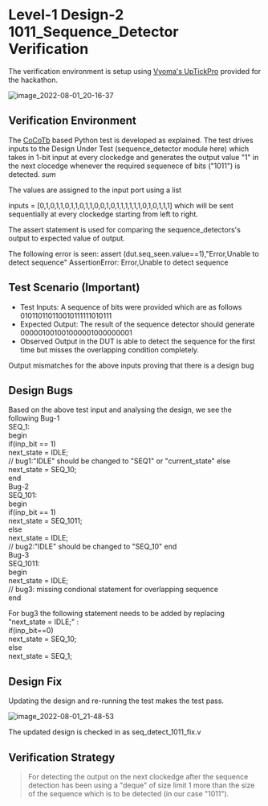 # Level-1 Design-2 1011_Sequence_Detector Verification

The verification environment is setup using [Vyoma's UpTickPro](https://vyomasystems.com) provided for the hackathon.

![image_2022-08-01_20-16-37](https://user-images.githubusercontent.com/72139504/182178778-2d4819d2-02c0-4b99-88fa-2646c8588f0b.png)

## Verification Environment

The [CoCoTb](https://www.cocotb.org/) based Python test is developed as explained. The test drives inputs to the Design Under Test (sequence_detector module here) which takes in 1-bit input at every clockedge and generates the output value "1" in the next clocedge whenever the required sequenece of bits ("1011") is detected. *sum*

The values are assigned to the input port using a list

inputs = [0,1,0,1,1,0,1,1,0,1,1,0,0,1,0,1,1,1,1,1,1,0,1,0,1,1,1]
which will be sent sequentially at every clockedge starting from left to right.

The assert statement is used for comparing the sequence_detectors's output to expected value of output.

The following error is seen:
assert (dut.seq_seen.value==1),"Error,Unable to detect sequence"
                     AssertionError: Error,Unable to detect sequence
## Test Scenario (Important)
- Test Inputs: A sequence of bits were provided which are as follows   010110110110010111111010111
- Expected Output: The result of the sequence detector should generate 000001001001000001000000001
- Observed Output in the DUT is able to detect the sequence for the first time but misses the overlapping condition completely.

Output mismatches for the above inputs proving that there is a design bug

## Design Bugs
Based on the above test input and analysing the design, we see the following
Bug-1<br />
SEQ_1:<br />
      begin<br />
        if(inp_bit == 1)<br />
          next_state = IDLE;<br />                     // bug1:"IDLE" should be changed to "SEQ1" or "current_state"
        else<br />
          next_state = SEQ_10;<br />
      end<br />
Bug-2<br />
SEQ_101:<br />
      begin<br />
        if(inp_bit == 1)<br />
          next_state = SEQ_1011;<br />
        else<br />
          next_state = IDLE;<br />                      // bug2:"IDLE" should be changed to "SEQ_10"
      end<br />
Bug-3<br />
SEQ_1011:<br />
      begin<br /> 
        next_state = IDLE; <br />                       // bug3: missing condional statement for overlapping sequence
   <br />end<br />
      
For bug3 the following statement needs to be added by replacing "next_state = IDLE;" :<br />
        if(inp_bit==0)<br />
         next_state = SEQ_10;<br />
         else <br />
         next_state = SEQ_1; <br />

## Design Fix
Updating the design and re-running the test makes the test pass.

![image_2022-08-01_21-48-53](https://user-images.githubusercontent.com/72139504/182196150-131c37fc-20c9-4f4d-b9ce-87f4ba6c6e7a.png)

The updated design is checked in as seq_detect_1011_fix.v

## Verification Strategy
> For detecting the output on the next clockedge after the sequence detection has been using a "deque" of size limit 1 more than the size of the sequence which is to be detected (in our case "1011").
